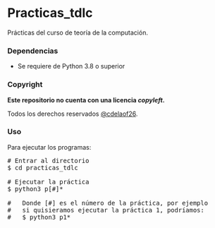 # Practicas_tdlc

Prácticas del curso de teoría de la computación.

### Dependencias
- Se requiere de Python 3.8 o superior

### Copyright
**Este repositorio no cuenta con una licencia _copyleft_.**

Todos los derechos reservados [@cdelaof26](https://github.com/cdelaof26/).

### Uso
Para ejecutar los programas:

<pre>
# Entrar al directorio
$ cd practicas_tdlc

# Ejecutar la práctica
$ python3 p[#]*

#   Donde [#] es el número de la práctica, por ejemplo
#   si quisieramos ejecutar la práctica 1, podríamos:
#   $ python3 p1*
</pre>

